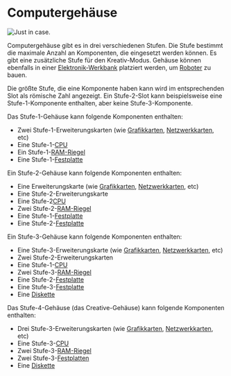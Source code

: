 # Computergehäuse

![Just in case.](oredict:opencomputers:case1)

Computergehäuse gibt es in drei verschiedenen Stufen. Die Stufe bestimmt die maximale Anzahl an Komponenten, die eingesetzt werden können. Es gibt eine zusätzliche Stufe für den Kreativ-Modus. Gehäuse können ebenfalls in einer [Elektronik-Werkbank](assembler.md) platziert werden, um [Roboter](robot.md) zu bauen.

Die größte Stufe, die eine Komponente haben kann wird im entsprechenden Slot als römische Zahl angezeigt. Ein Stufe-2-Slot kann beispielsweise eine Stufe-1-Komponente enthalten, aber keine Stufe-3-Komponente.

Das Stufe-1-Gehäuse kann folgende Komponenten enthalten:
- Zwei Stufe-1-Erweiterungskarten (wie [Grafikkarten](../item/graphicsCard1.md), [Netzwerkkarten](../item/lanCard.md), etc)
- Eine Stufe-1-[CPU](../item/cpu1.md)
- Ein Stufe-1-[RAM-Riegel](../item/ram1.md)
- Eine Stufe-1-[Festplatte](../item/hdd1.md)

Ein Stufe-2-Gehäuse kann folgende Komponenten enthalten:
- Eine Erweiterungskarte (wie [Grafikkarten](../item/graphicsCard1.md), [Netzwerkkarten](../item/lanCard.md), etc)
- Eine Stufe-2-Erweiterungskarte
- Eine Stufe-2[CPU](../item/cpu2.md)
- Zwei Stufe-2-[RAM-Riegel](../item/ram3.md)
- Eine Stufe-1-[Festplatte](../item/hdd1.md)
- Eine Stufe-2-[Festplatte](../item/hdd2.md)

Ein Stufe-3-Gehäuse kann folgende Komponenten enthalten:
- Eine Stufe-3-Erweiterungskarte (wie [Grafikkarten](../item/graphicsCard1.md), [Netzwerkkarten](../item/lanCard.md), etc)
- Zwei Stufe-2-Erweiterungskarten
- Eine Stufe-1-[CPU](../item/cpu3.md)
- Zwei Stufe-3-[RAM-Riegel](../item/ram5.md)
- Eine Stufe-2-[Festplatte](../item/hdd2.md)
- Eine Stufe-3-[Festplatte](../item/hdd3.md)
- Eine [Diskette](../item/floppy.md)

Das Stufe-4-Gehäuse (das Creative-Gehäuse) kann folgende Komponenten enthalten:
- Drei Stufe-3-Erweiterungskarten (wie [Grafikkarten](../item/graphicsCard1.md), [Netzwerkkarten](../item/lanCard.md), etc)
- Eine Stufe-3-[CPU](../item/cpu3.md)
- Zwei Stufe-3-[RAM-Riegel](../item/ram5.md)
- Zwei Stufe-3-[Festplatten](../item/hdd3.md)
- Eine [Diskette](../item/floppy.md)

